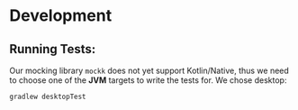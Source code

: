 # Development

## Running Tests:

Our mocking library `mockk` does not yet support Kotlin/Native, thus we need to choose one of the **JVM** targets to
write the tests for. We chose desktop:

`gradlew desktopTest`

